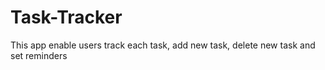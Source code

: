 # Task-Tracker
This app enable users track each task, add new task, delete new task and set reminders
